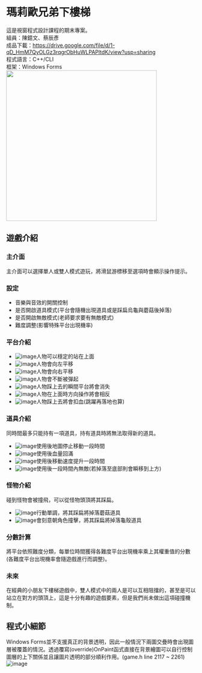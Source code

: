 # 瑪莉歐兄弟下樓梯
這是視窗程式設計課程的期末專案。<br>
組員：陳鐿文、蔡辰彥<br>
成品下載：https://drive.google.com/file/d/1-qD_HmM7QyOLGz3rqgrObHuWLPAPltdK/view?usp=sharing<br>
程式語言：C++/CLI<br>
框架：Windows Forms<br>
<img src="https://github.com/lksj51790q/mario-bros-go-downstairs/blob/main/MarioBroDemo.gif" width="400"><br>
## 遊戲介紹
### 主介面
主介面可以選擇單人或雙人模式遊玩，將滑鼠游標移至選項時會顯示操作提示。
### 設定
* 音樂與音效的開關控制
* 是否開啟道具模式(平台會隨機出現道具或是踩扁烏龜與蘑菇後掉落)
* 是否開啟無敵模式(老師要求要有無敵模式)
* 難度調整(影響特殊平台出現機率)
### 平台介紹
* ![image](https://github.com/lksj51790q/mario_bros_go_downstairs/blob/main/final/img/platform_ground.png)人物可以穩定的站在上面<br>
* ![image](https://github.com/lksj51790q/mario_bros_go_downstairs/blob/main/final/img/platform_log_left.png)人物會向左平移<br>
* ![image](https://github.com/lksj51790q/mario_bros_go_downstairs/blob/main/final/img/platform_log_right.png)人物會向右平移<br>
* ![image](https://github.com/lksj51790q/mario_bros_go_downstairs/blob/main/final/img/platform_cloud.png)人物會不斷被彈起<br>
* ![image](https://github.com/lksj51790q/mario_bros_go_downstairs/blob/main/final/img/platform_eyes_cloud.png)人物踩上去的瞬間平台將會消失<br>
* ![image](https://github.com/lksj51790q/mario_bros_go_downstairs/blob/main/final/img/platform_mushroom.png)人物在上面時方向操作將會相反<br>
* ![image](https://github.com/lksj51790q/mario_bros_go_downstairs/blob/main/final/img/platform_spike.png)人物踩上去將會扣血(跳躍再落地也算)<br>
### 道具介紹
同時間最多只能持有一項道具，持有道具時將無法取得新的道具。<br>
* ![image](https://github.com/lksj51790q/mario_bros_go_downstairs/blob/main/final/img/item_clock.png)使用後地圖停止移動一段時間<br>
* ![image](https://github.com/lksj51790q/mario_bros_go_downstairs/blob/main/final/img/item_mushroom.png)使用後血量回滿<br>
* ![image](https://github.com/lksj51790q/mario_bros_go_downstairs/blob/main/final/img/item_speed.png)使用後移動速度提升一段時間<br>
* ![image](https://github.com/lksj51790q/mario_bros_go_downstairs/blob/main/final/img/item_star.png)使用後一段時間內無敵(若掉落至底部則會瞬移到上方)<br>
### 怪物介紹
碰到怪物會被撞飛，可以從怪物頭頂將其踩扁。<br>
* ![image](https://github.com/lksj51790q/mario_bros_go_downstairs/blob/main/final/img/mush_stand.png)行動單調，將其踩扁將掉落蘑菇道具<br>
* ![image](https://github.com/lksj51790q/mario_bros_go_downstairs/blob/main/final/img/turtle_stand_right.png)會刻意朝角色撞擊，將其踩扁將掉落龜殼道具<br>
### 分數計算
將平台依照難度分類，每單位時間獲得各難度平台出現機率乘上其權重值的分數(各難度平台出現機率會隨遊戲進行而調整)。
### 未來
在經典的小朋友下樓梯遊戲中，雙人模式中的兩人是可以互相阻擋的，甚至是可以站立在對方的頭頂上，這是十分有趣的遊戲要素，但是我們尚未做出這項碰撞機制。

## 程式小細節
Windows Forms並不支援真正的背景透明，因此一般情況下兩圖交疊時會出現圖層被覆蓋的情況。透過覆寫(override)OnPaint函式直接在背景繪圖可以自行控制圖層的上下關係並且讓圖片透明的部分順利作用。(game.h line 2117 ~ 2261)<br>
![image](https://github.com/lksj51790q/mario_bros_go_downstairs/blob/main/override_compare.png)<br>
